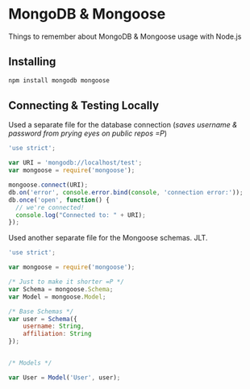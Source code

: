 # MongoDB & Mongoose

Things to remember about MongoDB & Mongoose usage with Node.js

## Installing

```sh
npm install mongodb mongoose
```

## Connecting & Testing Locally

Used a separate file for the database connection (_saves username & password from prying eyes on public repos =P_)

```js
'use strict';

var URI = 'mongodb://localhost/test';
var mongoose = require('mongoose');

mongoose.connect(URI);
db.on('error', console.error.bind(console, 'connection error:'));
db.once('open', function() {
  // we're connected!
  console.log("Connected to: " + URI);
});
```

Used another separate file for the Mongoose schemas. JLT.

```js
'use strict';

var mongoose = require('mongoose');

/* Just to make it shorter =P */
var Schema = mongoose.Schema;
var Model = mongoose.Model;

/* Base Schemas */
var user = Schema({
	username: String,
	affiliation: String
});


/* Models */

var User = Model('User', user);
```
